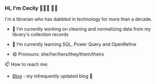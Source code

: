 ### Hi, I'm Cecily 👩🏾‍💻 👋🏾

I'm a librarian who has dabbled in technology for more than a decade.

- 🔭 I’m currently working on cleaning and normalizing data from my library's collection records

- 🌱 I’m currently learning SQL, Power Query and OpenRefine

- 😄 Pronouns: she/her/hers/they/them/theirs

📫 How to reach me:
 
- [Blog](https://cecily.info) - my infrequently updated blog 📓

<!--
**skeskali/skeskali** is a ✨ _special_ ✨ repository because its `README.md` (this file) appears on your GitHub profile.

Here are some ideas to get you started:

- 🔭 I’m currently working on ...
- 🌱 I’m currently learning ...
- 👯 I’m looking to collaborate on ...
- 🤔 I’m looking for help with ...
- 💬 Ask me about ...
- 📫 How to reach me: ...
- 😄 Pronouns: ...
- ⚡ Fun fact: ...
-->
